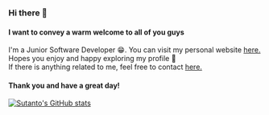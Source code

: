 ### Hi there 👋
#### I want to convey a warm welcome to all of you guys

I'm a Junior Software Developer :grin:. You can visit my personal website [here.](https://sutantoadi.codes) <br />
Hopes you enjoy and happy exploring my profile :hugs: <br />
If there is anything related to me, feel free to contact [here.](https://api.whatsapp.com/send?phone=+6287724188293&text=Hi%20Sutanto!)

#### Thank you and have a great day!

[![Sutanto's GitHub stats](https://github-readme-stats.vercel.app/api?username=SutantoAdiNugroho)](https://github.com/SutantoAdiNugroho/github-readme-stats)
